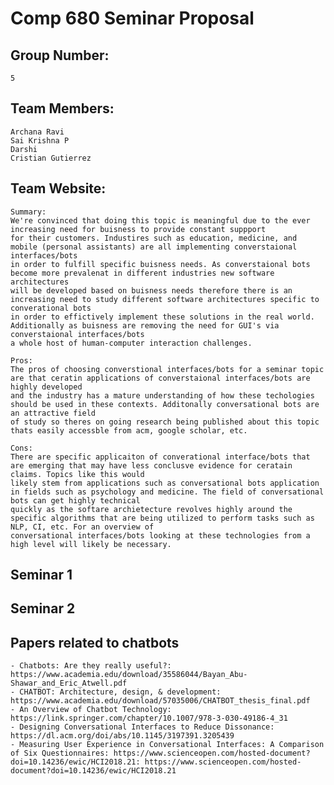 # Comp 680 Seminar Proposal

## Group Number: 

    5

## Team Members: 

	Archana Ravi
	Sai Krishna P
	Darshi
	Cristian Gutierrez

## Team Website:

    Summary:
	We're convinced that doing this topic is meaningful due to the ever increasing need for buisness to provide constant suppport
    for their customers. Industires such as education, medicine, and mobile (personal assistants) are all implementing converstaional interfaces/bots
    in order to fulfill specific buisness needs. As converstaional bots become more prevalenat in different industries new software architectures
    will be developed based on buisness needs therefore there is an increasing need to study different software architectures specific to converational bots 
    in order to effictively implement these solutions in the real world. Additionally as buisness are removing the need for GUI's via converstaional interfaces/bots
    a whole host of human-computer interaction challenges. 

    Pros:
    The pros of choosing converstional interfaces/bots for a seminar topic are that ceratin applications of converstaional interfaces/bots are highly developed
    and the industry has a mature understanding of how these techologies should be used in these contexts. Additonally conversational bots are an attractive field
    of study so theres on going research being published about this topic thats easily accessble from acm, google scholar, etc.

    Cons:
    There are specific applicaiton of converational interface/bots that are emerging that may have less conclusve evidence for ceratain claims. Topics like this would
    likely stem from applications such as conversational bots application in fields such as psychology and medicine. The field of conversational bots can get highly technical
    quickly as the softare archietecture revolves highly around the specific algorithms that are being utilized to perform tasks such as NLP, CI, etc. For an overview of 
    conversational interfaces/bots looking at these technologies from a high level will likely be necessary.

## Seminar 1

    

## Seminar 2

## Papers related to chatbots

    - Chatbots: Are they really useful?: https://www.academia.edu/download/35586044/Bayan_Abu-Shawar_and_Eric_Atwell.pdf
    - CHATBOT: Architecture, design, & development:  https://www.academia.edu/download/57035006/CHATBOT_thesis_final.pdf
    - An Overview of Chatbot Technology: https://link.springer.com/chapter/10.1007/978-3-030-49186-4_31
    - Designing Conversational Interfaces to Reduce Dissonance: https://dl.acm.org/doi/abs/10.1145/3197391.3205439
    - Measuring User Experience in Conversational Interfaces: A Comparison of Six Questionnaires: https://www.scienceopen.com/hosted-document?doi=10.14236/ewic/HCI2018.21: https://www.scienceopen.com/hosted-document?doi=10.14236/ewic/HCI2018.21